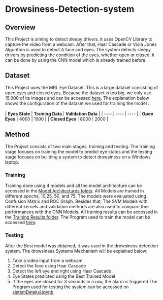 # Drowsiness-Detection-system

## Overview
This Project is aiming to detect sleepy drivers. it uses OpenCV Library to capture the video from a webcam.  After that, Haar Cascade or Viola Jones Algorithm is used to detect A face and eyes. The system detects sleepy drivers by predicting the condition of the eyes, whether open or closed. it can be done by using the CNN model which is already trained before. 
## Dataset
This Project uses the MRL Eye Dataset. This is a large dataset consisting of open eyes and closed eyes. Because the dataset is too big, we only use 15.000 of its images and can be accessed [here](https://github.com/irsyadnrzn/Drowsiness-Detection-system/tree/main/Dataset). The explanation below shows the configuration of the dataset we used for training the model : <br>      
| **Eyes State** | **Training Data** | **Validation Data** |
| ---- | ---- | ---- |
| **Open Eyes** |  4000  | 1000 |
| **Closed Eyes** |  8000  | 2000 |
## Method 
The Project consists of two main stages, training and testing. The training stage focuses on training the model to predict eye states and the testing stage focuses on building a system to detect drowsiness on a Windows laptop. 
### Training 
Training done using 4 models and all the model architecture can be accessed in the [Model Architectures folder](https://github.com/irsyadnrzn/Drowsiness-Detection-system/tree/main/Model%20Architectures). All Models are trained in different epochs, 10,25, 50, and 75. The models were evaluated using Confusion Matrix and ROC Graph. Besides that, The SVM Models with different kernels and validation methods are also used to compare their performances with the CNN Models. All training results can be accessed in the [Training Results folder](https://github.com/irsyadnrzn/Drowsiness-Detection-system/tree/main/Training%20Results). 
The Program used to train the model can be accessed [here](https://github.com/irsyadnrzn/Drowsiness-Detection-system/blob/main/modelTraining.ipynb).
### Testing 
After the Best model was obtained, it was used in the drowsiness detection system. The drowsiness Systems Mechanism will be explained below:
  1. Take a video input from a webcam
  2. Detect the face using Haar Cascade
  3. Detect the left eye and right using Haar Cascade
  4. Eye States predicted using the Best Trained Model
  5. If the eyes are closed for 3 seconds in a row, the alarm is triggered
The Program used for testing the system can be accessed on [sistemDeteksi.ipynb](https://github.com/irsyadnrzn/Drowsiness-Detection-system/blob/main/sistemDeteksi.ipynb)
